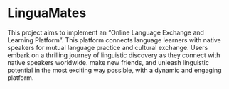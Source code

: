 # LinguaMates
This project aims to implement an “Online Language Exchange and Learning Platform”. This platform connects language learners with native speakers for mutual language practice and cultural exchange. Users embark on a thrilling journey of linguistic discovery as they connect with native speakers worldwide. make new friends, and unleash linguistic potential in the most exciting way possible, with a dynamic and engaging platform.
